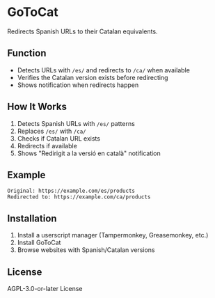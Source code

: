 # GoToCat

Redirects Spanish URLs to their Catalan equivalents.

## Function

- Detects URLs with `/es/` and redirects to `/ca/` when available
- Verifies the Catalan version exists before redirecting
- Shows notification when redirects happen

## How It Works

1. Detects Spanish URLs with `/es/` patterns
2. Replaces `/es/` with `/ca/`
3. Checks if Catalan URL exists
4. Redirects if available
5. Shows "Redirigit a la versió en català" notification

## Example

```
Original: https://example.com/es/products
Redirected to: https://example.com/ca/products
```

## Installation

1. Install a userscript manager (Tampermonkey, Greasemonkey, etc.)
2. Install GoToCat
3. Browse websites with Spanish/Catalan versions

## License

AGPL-3.0-or-later License